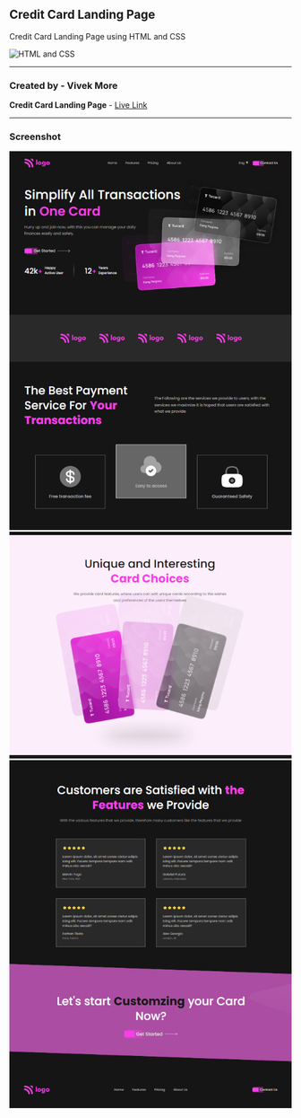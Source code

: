 ## Credit Card Landing Page

Credit Card Landing Page using HTML and CSS

![HTML and CSS](https://img.shields.io/badge/HTML-CSS-success)

---

### Created by - Vivek More

**Credit Card Landing Page** - [Live Link]()

---

### Screenshot

![Project Screenshot](./screenshot/Screenshot-1.png)
![Project Screenshot](./screenshot/Screenshot-2.png)
![Project Screenshot](./screenshot/Screenshot-3.png)
